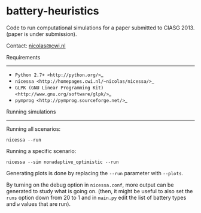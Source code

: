 battery-heuristics
==================

Code to run computational simulations for a paper submitted to CIASG 2013.
(paper is under submission).

Contact: nicolas@cwi.nl


Requirements
**************

* `Python 2.7+ <http://python.org/>`_
* `nicessa <http://homepages.cwi.nl/~nicolas/nicessa/>`_
* `GLPK (GNU Linear Programming Kit) <http://www.gnu.org/software/glpk/>`_
* `pymprog <http://pymprog.sourceforge.net/>`_


Running simulations
***********************

Running all scenarios:

``nicessa --run``

Running a specific scenario:

``nicessa --sim nonadaptive_optimistic --run``

Generating plots is done by replacing the ``--run`` parameter with ``--plots``.

By turning on the debug option in ``nicessa.conf``, more output can be generated
to study what is going on.
(then, it might be useful to also set the ``runs`` option down from 20 to 1 and 
in ``main.py`` edit the list of battery types and ``w`` values that are run).
